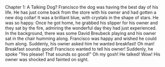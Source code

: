 Chapter 1: A Talking Dog?
Francisco the dog was having the best day of his life. 
He has just come back from the store with his owner and had gotten a new dog collar! 
It was a brilliant blue, with crystals in the shape of stars. 
He was so happy. 
Once he got home, he grabbed his slipper for his owner and they sat by the fire, admiring the wonderful day they had just experienced. 
In the background, there was some David Breubeck playing and his owner sat in the chair humming along. Francisco was happy and wished he could hum along. 
Suddenly, his owner asked him he wanted breakfast!
Oh man! 
Breakfast sounds good! 
Francisco wanted to tell his owner! 
Suddenly, he spoke "Yes please! That sounds so good!"
Oh my gosh! He talked! 
Wow!
His owner was shocked and fainted on sight. 